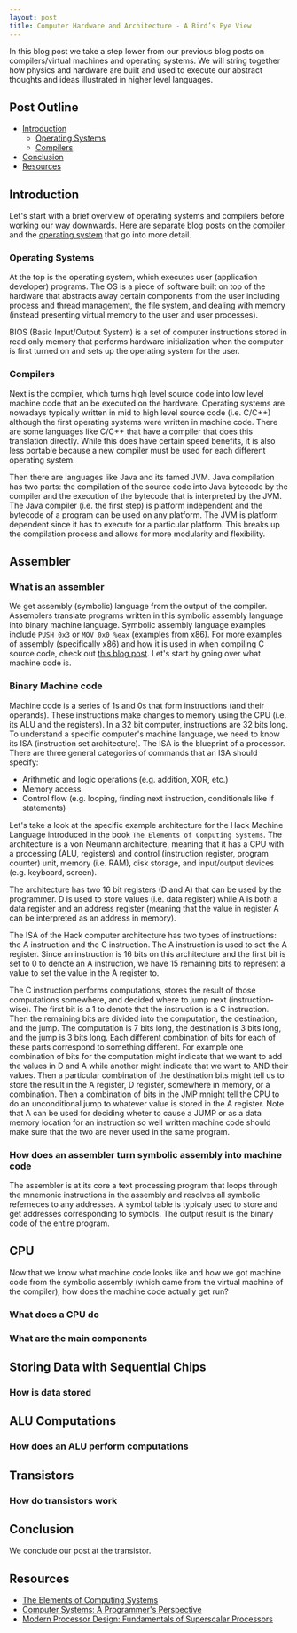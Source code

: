 ```yaml
---
layout: post
title: Computer Hardware and Architecture - A Bird’s Eye View
---
```


In this blog post we take a step lower from our previous blog posts on compilers/virtual machines and operating systems. We will string together how physics and hardware are built and used to execute our abstract thoughts and ideas illustrated in higher level languages.

## Post Outline
- [Introduction](#introduction)
    - [Operating Systems]()
    - [Compilers]()
- [Conclusion](#conclusion)
- [Resources](#resources)

## Introduction
Let's start with a brief overview of operating systems and compilers before working our way downwards.
Here are separate blog posts on the [compiler](https://andrew128.github.io/Compilers/) and the [operating system](https://andrew128.github.io/OperatingSystems/) that go into more detail.

### Operating Systems
At the top is the operating system, which executes user (application developer) programs.
The OS is a piece of software built on top of the hardware that abstracts away certain components from the user including process and thread management, the file system, and dealing with memory (instead presenting virtual memory to the user and user processes).

BIOS (Basic Input/Output System) is a set of computer instructions stored in read only memory that performs hardware initialization when the computer is first turned on and sets up the operating system for the user. 

### Compilers
Next is the compiler, which turns high level source code into low level machine code that an be executed on the hardware.
Operating systems are nowadays typically written in mid to high level source code (i.e. C/C++) although the first operating systems were written in machine code.
There are some languages like C/C++ that have a compiler that does this translation directly.
While this does have certain speed benefits, it is also less portable because a new compiler must be used for each different operating system.

Then there are languages like Java and its famed JVM.
Java compilation has two parts: the compilation of the source code into Java bytecode by the compiler and the execution of the bytecode that is interpreted by the JVM.
The Java compiler (i.e. the first step) is platform independent and the bytecode of a program can be used on any platform.
The JVM is platform dependent since it has to execute for a particular platform.
This breaks up the compilation process and allows for more modularity and flexibility.

## Assembler

### What is an assembler

We get assembly (symbolic) language from the output of the compiler.
Assemblers translate programs written in this symbolic assembly language into binary machine language.
Symbolic assembly language examples include `PUSH 0x3` or `MOV 0x0 %eax` (examples from x86).
For more examples of assembly (specifically x86) and how it is used in when compiling C source code, check out [this blog post](https://andrew128.github.io/x86-binary/).
Let's start by going over what machine code is.

### Binary Machine code
Machine code is a series of 1s and 0s that form instructions (and their operands).
These instructions make changes to memory using the CPU (i.e. its ALU and the registers).
In a 32 bit computer, instructions are 32 bits long.
To understand a specific computer's machine language, we need to know its ISA (instruction set architecture).
The ISA is the blueprint of a processor.
There are three general categories of commands that an ISA should specify:
- Arithmetic and logic operations (e.g. addition, XOR, etc.)
- Memory access
- Control flow (e.g. looping, finding next instruction, conditionals like if statements)

Let's take a look at the specific example architecture for the Hack Machine Language introduced in the book `The Elements of Computing Systems`.
The architecture is a von Neumann architecture, meaning that it has a CPU with a processing (ALU, registers) and control (instruction register, program counter) unit, memory (i.e. RAM), disk storage, and input/output devices (e.g. keyboard, screen).

The architecture has two 16 bit registers (D and A) that can be used by the programmer.
D is used to store values (i.e. data register) while A is both a data register and an address register (meaning that the value in register A can be interpreted as an address in memory).

The ISA of the Hack computer architecture has two types of instructions: the A instruction and the C instruction.
The A instruction is used to set the A register.
Since an instruction is 16 bits on this architecture and the first bit is set to 0 to denote an A instruction, we have 15 remaining bits to represent a value to set the value in the A register to.

The C instruction performs computations, stores the result of those computations somewhere, and decided where to jump next (instruction-wise).
The first bit is a 1 to denote that the instruction is a C instruction.
Then the remaining bits are divided into the computation, the destination, and the jump.
The computation is 7 bits long, the destination is 3 bits long, and the jump is 3 bits long. 
Each different combination of bits for each of these parts correspond to something different.
For example one combination of bits for the computation might indicate that we want to add the values in D and A while another might indicate that we want to AND their values.
Then a particular combination of the destination bits might tell us to store the result in the A register, D register, somewhere in memory, or a combination.
Then a combination of bits in the JMP mnight tell the CPU to do an unconditional jump to whatever value is stored in the A register.
Note that A can be used for deciding wheter to cause a JUMP or as a data memory location for an instruction so well written machine code should make sure that the two are never used in the same program.

### How does an assembler turn symbolic assembly into machine code

The assembler is at its core a text processing program that loops through the mnemonic instructions in the assembly and resolves all symbolic referneces to any addresses.
A symbol table is typicaly used to store and get addresses corresponding to symbols.
The output result is the binary code of the entire program.

## CPU

Now that we know what machine code looks like and how we got machine code from the symbolic assembly (which came from the virtual machine of the compiler), how does the machine code actually get run?

### What does a CPU do

### What are the main components




## Storing Data with Sequential Chips

### How is data stored




## ALU Computations

### How does an ALU perform computations





## Transistors

### How do transistors work

## Conclusion
We conclude our post at the transistor.

## Resources
- [The Elements of Computing Systems](https://www.amazon.com/Elements-Computing-Systems-Building-Principles/dp/0262640686)
- [Computer Systems: A Programmer's Perspective](https://www.amazon.com/Computer-Systems-Programmers-Perspective-3rd/dp/013409266X)
- [Modern Processor Design: Fundamentals of Superscalar Processors](https://www.amazon.com/Modern-Processor-Design-Fundamentals-Superscalar/dp/1478607831)
